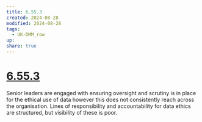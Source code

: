 ```yaml
---
title: 6.55.3
created: 2024-08-28
modified: 2024-08-28
tags:
  - UK-DMM_row
up: 
share: true
---
```

# [6.55.3](6.55.3.md)

Senior leaders are engaged with ensuring oversight and scrutiny is in place for the ethical use of data however this does not consistently reach across the organisation. Lines of responsibility and accountability for data ethics are structured, but visibility of these is poor.

